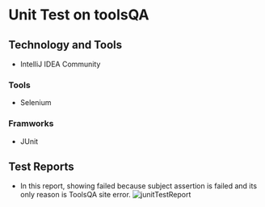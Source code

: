 # Unit Test on toolsQA
## Technology and Tools
  - IntelliJ IDEA Community 
### Tools
   - Selenium
### Framworks
   - JUnit
## Test Reports
 - In this report, showing failed because subject assertion is failed and its only reason is ToolsQA site error.
![junitTestReport](https://user-images.githubusercontent.com/52061402/210704366-8021cdde-b1d2-4de4-849b-91220d566ee0.JPG)
